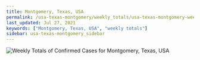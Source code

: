 ```yaml
---
title: Montgomery, Texas, USA
permalink: /usa-texas-montgomery/weekly_totals/usa-texas-montgomery-weekly_totals.html
last_updated: Jul 27, 2021
keywords: ["Montgomery, Texas, USA", "weekly totals"]
sidebar: usa-texas-montgomery_sidebar
---
```


![Weekly Totals of Confirmed Cases for Montgomery, Texas, USA](/covid_tracker/images/graphs/usa-texas-montgomery-weekly_totals_graph.png)
